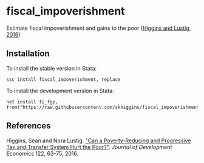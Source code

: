 # fiscal_impoverishment
Estimate fiscal impoverishment and gains to the poor ([Higgins and Lustig, 2016](https://www.sciencedirect.com/science/article/pii/S0304387816300220))

## Installation
To install the stable version in Stata:
```
ssc install fiscal_impoverishment, replace
```

To install the development version in Stata:
```
net install fi_fgp, from("https://raw.githubusercontent.com/skhiggins/fiscal_impoverishment/master")
```

## References
Higgins, Sean and Nora Lustig. ["Can a Poverty-Reducing and Progressive Tax and Transfer System Hurt the Poor?"](https://www.sciencedirect.com/science/article/pii/S0304387816300220). *Journal of Development Economics* 122, 63-75, 2016.

